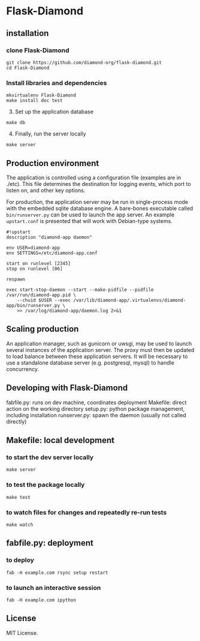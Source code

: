 # Flask-Diamond

## installation

### clone Flask-Diamond

```
git clone https://github.com/diamond-org/flask-diamond.git
cd Flask-Diamond
```

### Install libraries and dependencies

```
mkvirtualenv Flask-Diamond
make install doc test
```

3. Set up the application database

```
make db
```

4. Finally, run the server locally

```
make server
```

## Production environment

The application is controlled using a configuration file (examples are in ./etc).  This file determines the destination for logging events, which port to listen on, and other key options.

For production, the application server may be run in single-process mode with the embedded sqlite database engine.  A bare-bones executable called `bin/runserver.py` can be used to launch the app server. An example `upstart.conf` is presented that will work with Debian-type systems.

```
#!upstart
description "diamond-app daemon"

env USER=diamond-app
env SETTINGS=/etc/diamond-app.conf

start on runlevel [2345]
stop on runlevel [06]

respawn

exec start-stop-daemon --start --make-pidfile --pidfile /var/run/diamond-app.pid \
    --chuid $USER --exec /var/lib/diamond-app/.virtualenvs/diamond-app/bin/runserver.py \
    >> /var/log/diamond-app/daemon.log 2>&1
```

## Scaling production

An application manager, such as gunicorn or uwsgi, may be used to launch several instances of the application server. The proxy must then be updated to load balance between these application servers.  It will be necessary to use a standalone database server (e.g. postgresql, mysql) to handle concurrency.

## Developing with Flask-Diamond

fabfile.py: runs on dev machine, coordinates deployment
Makefile: direct action on the working directory
setup.py: python package management, including installation
runserver.py: spawn the daemon (usually not called directly)

## Makefile: local development

### to start the dev server locally

```
make server
```

### to test the package locally

```
make test
```

### to watch files for changes and repeatedly re-run tests

```
make watch
```

## fabfile.py: deployment

### to deploy

```
fab -H example.com rsync setup restart
```

### to launch an interactive session

```
fab -H example.com ipython
```

## License

MIT License.

